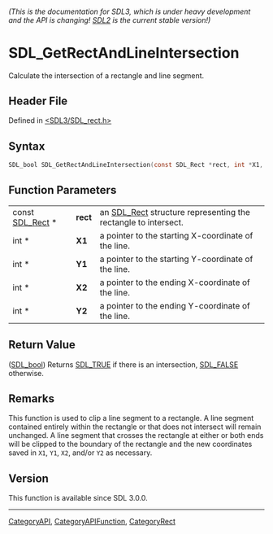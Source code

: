 ###### (This is the documentation for SDL3, which is under heavy development and the API is changing! [SDL2](https://wiki.libsdl.org/SDL2/) is the current stable version!)
# SDL_GetRectAndLineIntersection

Calculate the intersection of a rectangle and line segment.

## Header File

Defined in [<SDL3/SDL_rect.h>](https://github.com/libsdl-org/SDL/blob/main/include/SDL3/SDL_rect.h)

## Syntax

```c
SDL_bool SDL_GetRectAndLineIntersection(const SDL_Rect *rect, int *X1, int *Y1, int *X2, int *Y2);
```

## Function Parameters

|                              |          |                                                                            |
| ---------------------------- | -------- | -------------------------------------------------------------------------- |
| const [SDL_Rect](SDL_Rect) * | **rect** | an [SDL_Rect](SDL_Rect) structure representing the rectangle to intersect. |
| int *                        | **X1**   | a pointer to the starting X-coordinate of the line.                        |
| int *                        | **Y1**   | a pointer to the starting Y-coordinate of the line.                        |
| int *                        | **X2**   | a pointer to the ending X-coordinate of the line.                          |
| int *                        | **Y2**   | a pointer to the ending Y-coordinate of the line.                          |

## Return Value

([SDL_bool](SDL_bool)) Returns [SDL_TRUE](SDL_TRUE) if there is an
intersection, [SDL_FALSE](SDL_FALSE) otherwise.

## Remarks

This function is used to clip a line segment to a rectangle. A line segment
contained entirely within the rectangle or that does not intersect will
remain unchanged. A line segment that crosses the rectangle at either or
both ends will be clipped to the boundary of the rectangle and the new
coordinates saved in `X1`, `Y1`, `X2`, and/or `Y2` as necessary.

## Version

This function is available since SDL 3.0.0.

----
[CategoryAPI](CategoryAPI), [CategoryAPIFunction](CategoryAPIFunction), [CategoryRect](CategoryRect)

